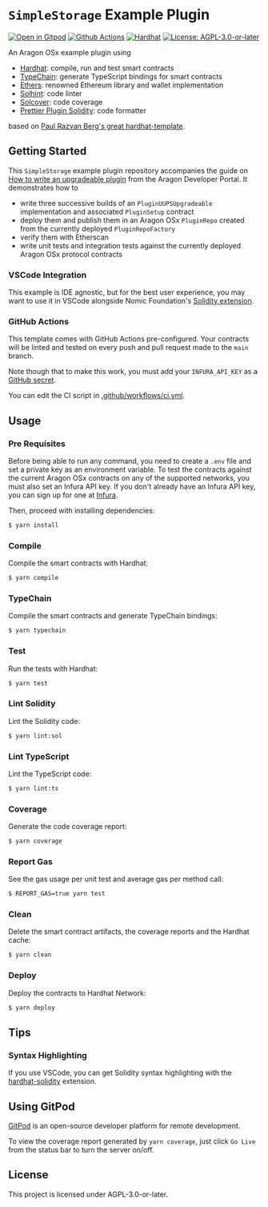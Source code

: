 # `SimpleStorage` Example Plugin

[![Open in Gitpod][gitpod-badge]][gitpod] [![Github Actions][gha-badge]][gha] [![Hardhat][hardhat-badge]][hardhat] [![License: AGPL-3.0-or-later][license-badge]][license]

[gitpod]: https://gitpod.io/#https://github.com/aragon/simple-storage-example-plugin
[gitpod-badge]: https://img.shields.io/badge/Gitpod-Open%20in%20Gitpod-FFB45B?logo=gitpod
[gha]: https://github.com/aragon/simple-storage-example-plugin/actions
[gha-badge]: https://github.com/aragon/simple-storage-example-plugin/actions/workflows/ci.yml/badge.svg
[hardhat]: https://hardhat.org/
[hardhat-badge]: https://img.shields.io/badge/Built%20with-Hardhat-FFDB1C.svg
[license]: https://spdx.org/licenses/AGPL-3.0-or-later.html
[license-badge]: https://img.shields.io/badge/License-AGPL--3.0--or--later-blue

An Aragon OSx example plugin using

- [Hardhat](https://github.com/nomiclabs/hardhat): compile, run and test smart contracts
- [TypeChain](https://github.com/ethereum-ts/TypeChain): generate TypeScript bindings for smart contracts
- [Ethers](https://github.com/ethers-io/ethers.js/): renowned Ethereum library and wallet implementation
- [Solhint](https://github.com/protofire/solhint): code linter
- [Solcover](https://github.com/sc-forks/solidity-coverage): code coverage
- [Prettier Plugin Solidity](https://github.com/prettier-solidity/prettier-plugin-solidity): code formatter

based on [Paul Razvan Berg's great hardhat-template](https://github.com/PaulRBerg/hardhat-template).

## Getting Started

This `SimpleStorage` example plugin repository accompanies the guide on [How to write an upgradeable plugin](https://devs.aragon.org/docs/osx/how-to-guides/plugin-development/upgradeable-plugin/) from the Aragon Developer Portal.
It demonstrates how to

- write three successive builds of an `PluginUUPSUpgradeable` implementation and associated `PluginSetup` contract
- deploy them and publish them in an Aragon OSx `PluginRepo` created from the currently deployed `PluginRepoFactory`
- verify them with Etherscan
- write unit tests and integration tests against the currently deployed Aragon OSx protocol contracts

### VSCode Integration

This example is IDE agnostic, but for the best user experience, you may want to use it in VSCode alongside Nomic Foundation's [Solidity extension](https://marketplace.visualstudio.com/items?itemName=NomicFoundation.hardhat-solidity).

### GitHub Actions

This template comes with GitHub Actions pre-configured. Your contracts will be linted and tested on every push and pull request made to the `main` branch.

Note though that to make this work, you must add your `INFURA_API_KEY` as a [GitHub secret](https://docs.github.com/en/actions/security-guides/encrypted-secrets).

You can edit the CI script in [.github/workflows/ci.yml](./.github/workflows/ci.yml).

## Usage

### Pre Requisites

Before being able to run any command, you need to create a `.env` file and set a private key as an environment variable. To test the contracts against the current Aragon OSx contracts on any of the supported networks, you must also set an Infura API key. If you don't already have an Infura API key, you can sign up for one at [Infura](https://app.infura.io/login).

Then, proceed with installing dependencies:

```sh
$ yarn install
```

### Compile

Compile the smart contracts with Hardhat:

```sh
$ yarn compile
```

### TypeChain

Compile the smart contracts and generate TypeChain bindings:

```sh
$ yarn typechain
```

### Test

Run the tests with Hardhat:

```sh
$ yarn test
```

### Lint Solidity

Lint the Solidity code:

```sh
$ yarn lint:sol
```

### Lint TypeScript

Lint the TypeScript code:

```sh
$ yarn lint:ts
```

### Coverage

Generate the code coverage report:

```sh
$ yarn coverage
```

### Report Gas

See the gas usage per unit test and average gas per method call:

```sh
$ REPORT_GAS=true yarn test
```

### Clean

Delete the smart contract artifacts, the coverage reports and the Hardhat cache:

```sh
$ yarn clean
```

### Deploy

Deploy the contracts to Hardhat Network:

```sh
$ yarn deploy
```

## Tips

### Syntax Highlighting

If you use VSCode, you can get Solidity syntax highlighting with the [hardhat-solidity](https://marketplace.visualstudio.com/items?itemName=NomicFoundation.hardhat-solidity) extension.

## Using GitPod

[GitPod](https://www.gitpod.io/) is an open-source developer platform for remote development.

To view the coverage report generated by `yarn coverage`, just click `Go Live` from the status bar to turn the server on/off.

## License

This project is licensed under AGPL-3.0-or-later.
